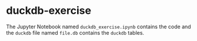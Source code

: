 # duckdb-exercise

The Jupyter Notebook named `duckdb_exercise.ipynb` contains the code and the `duckdb` file named `file.db` contains the `duckdb` tables.
